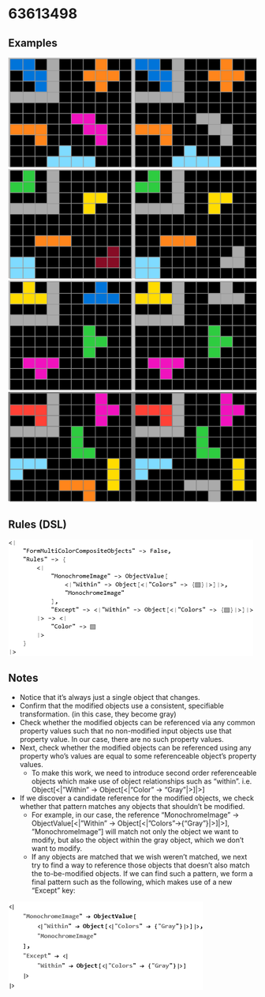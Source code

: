 # 63613498

## Examples

![ARC examples for 63613498](examples.png?raw=true)

## Rules (DSL)

![DSL rules for 63613498](rules.png?raw=true)

## Notes
* Notice that it’s always just a single object that changes.
* Confirm that the modified objects use a consistent, specifiable transformation. (in this case, they become gray)
* Check whether the modified objects can be referenced via any common property values such that no non-modified input objects use that property value.  In our case, there are no such property values.
* Next, check whether the modified objects can be referenced using any property who’s values are equal to some referenceable object’s property values.
   * To make this work, we need to introduce second order referenceable objects which make use of object relationships such as “within”. i.e. Object[<|”Within” -> Object[<|“Color” -> “Gray”|>]|>]
* If we discover a candidate reference for the modified objects, we check whether that pattern matches any objects that shouldn’t be modified.
   * For example, in our case, the reference “MonochromeImage” -> ObjectValue[<|”Within” -> Object[<|”Colors”->{“Gray”}|>]|>], ”MonochromeImage”] will match not only the object we want to modify, but also the object within the gray object, which we don’t want to modify.
   * If any objects are matched that we wish weren’t matched, we next try to find a way to reference those objects that doesn’t also match the to-be-modified objects. If we can find such a pattern, we form a final pattern such as the following, which makes use of a new “Except” key:

![image 1](image1.png?raw=true)
